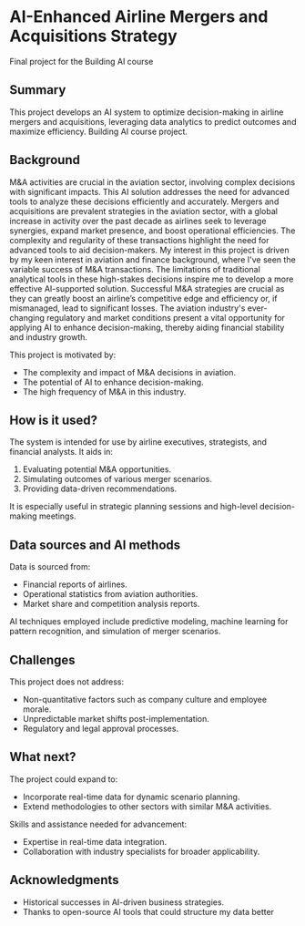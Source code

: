 #  AI-Enhanced Airline Mergers and Acquisitions Strategy

Final project for the Building AI course

## Summary

This project develops an AI system to optimize decision-making in airline mergers and acquisitions, leveraging data analytics to predict outcomes and maximize efficiency. Building AI course project.

## Background

M&A activities are crucial in the aviation sector, involving complex decisions with significant impacts. This AI solution addresses the need for advanced tools to analyze these decisions efficiently and accurately. Mergers and acquisitions are prevalent strategies in the aviation sector, with a global increase in activity over the past decade as airlines seek to leverage synergies, expand market presence, and boost operational efficiencies. The complexity and regularity of these transactions highlight the need for advanced tools to aid decision-makers. My interest in this project is driven by my  keen interest in aviation and finance background, where I've seen the variable success of M&A transactions. The limitations of traditional analytical tools in these high-stakes decisions inspire me to develop a more effective AI-supported solution. Successful M&A strategies are crucial as they can greatly boost an airline’s competitive edge and efficiency or, if mismanaged, lead to significant losses. The aviation industry's ever-changing regulatory and market conditions present a vital opportunity for applying AI to enhance decision-making, thereby aiding financial stability and industry growth.

This project is motivated by:
* The complexity and impact of M&A decisions in aviation.
* The potential of AI to enhance decision-making.
* The high frequency of M&A in this industry.

## How is it used?

The system is intended for use by airline executives, strategists, and financial analysts. It aids in:
1. Evaluating potential M&A opportunities.
2. Simulating outcomes of various merger scenarios.
3. Providing data-driven recommendations.

It is especially useful in strategic planning sessions and high-level decision-making meetings.

## Data sources and AI methods

Data is sourced from:
* Financial reports of airlines.
* Operational statistics from aviation authorities.
* Market share and competition analysis reports.

AI techniques employed include predictive modeling, machine learning for pattern recognition, and simulation of merger scenarios.

## Challenges

This project does not address: 
* Non-quantitative factors such as company culture and employee morale.
* Unpredictable market shifts post-implementation.
* Regulatory and legal approval processes.

## What next?

The project could expand to:
* Incorporate real-time data for dynamic scenario planning.
* Extend methodologies to other sectors with similar M&A activities.

Skills and assistance needed for advancement:
* Expertise in real-time data integration.
* Collaboration with industry specialists for broader applicability.


## Acknowledgments

* Historical successes in AI-driven business strategies.
* Thanks to open-source AI tools that could structure my data better
